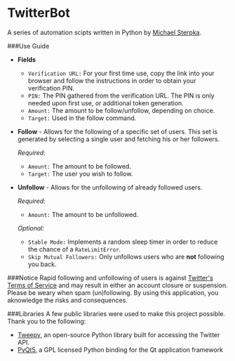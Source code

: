 # TwitterBot
A series of automation scipts written in Python by [Michael Sterpka](https://github.com/michaelsterpka).

###Use Guide
* __Fields__
   * `Verification URL:` For your first time use, copy the link into your browser and follow the instructions in order to obtain your verification PIN.
   * `PIN:` The PIN gathered from the verification URL. The PIN is only needed upon first use, or additional token generation.
   * `Amount:` The amount to be follow/unfollow, depending on choice.
   * `Target:` Used in the follow command. 

* <b>Follow</b> - Allows for the following of a specific set of users. This set is generated by selecting a single user and fetching his or her followers. 

    _Required:_
    * `Amount:` The amount to be followed.
    * `Target:` The user you wish to follow.
  
  
* <b>Unfollow</b> - Allows for the unfollowing of already followed users. 

    _Required:_
    * `Amount:` The amount to be unfollowed.  
    
    _Optional:_
    * `Stable Mode:` Implements a random sleep timer in order to reduce the chance of a `RateLimitError`.
    * `Skip Mutual Followers:` Only unfollows users who are <b>not</b> following you back. 

###Notice
Rapid following and unfollowing of users is against [Twitter's Terms of Service](https://twitter.com/tos?lang=en) and may result in either an account closure or suspension. Please be weary when spam (un)following. By using this application, you aknowledge the risks and consequences.

###Libraries
A few public libraries were used to make this project possible. Thank you to the following:
* [Tweepy](http://www.tweepy.org/), an open-source Python library built for accessing the Twitter API.
* [PyQt5](http://pyqt.sourceforge.net/Docs/PyQt5/index.html), a GPL licensed Python binding for the Qt application framework
